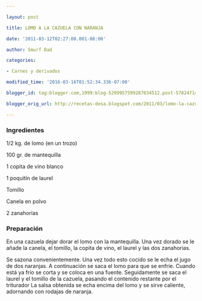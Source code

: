 ```yaml
---

layout: post

title: LOMO A LA CAZUELA CON NARANJA

date: '2011-03-12T02:27:00.001-08:00'

author: Smurf Dad

categories:

- Carnes y derivados

modified_time: '2016-03-16T01:52:34.336-07:00'

blogger_id: tag:blogger.com,1999:blog-5299957599287034512.post-5782471421305094409

blogger_orig_url: http://recetas-desa.blogspot.com/2011/03/lomo-la-cazuela-con-naranja.html

---
```


<h3>Ingredientes</h3>

1/2 kg. de lomo (en un trozo)

100 gr. de mantequilla

1 copita de vino blanco

1 poquitín de laurel

Tomillo

Canela en polvo

2 zanahorias

<h3>Preparación</h3>

En una cazuela dejar dorar el lomo con la mantequilla. Una vez dorado se le añade la canela, el tomillo, la copita de vino, el laurel y las dos zanahorias.

Se sazona convenientemente. Una vez todo esto cocido se le echa el jugo de dos naranjas. A continuación se saca el lomo para que se enfríe. Cuando está ya frío se corta y se coloca en una fuente. Seguidamente se saca el laurel y el tomillo de la cazuela, pasando el contenido restante por el triturador La salsa obtenida se echa encima del lomo y se sirve caliente, adornando con rodajas de naranja.